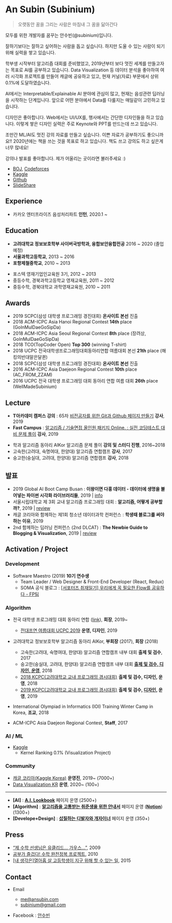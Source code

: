 
# An Subin (Subinium)

> 오랫동안 꿈을 그리는 사람은 마침내 그 꿈을 닮아간다

모두를 위한 개발자를 꿈꾸는 안수빈(@subinium)입니다.

잘하기보다는 잘하고 싶어하는 사람을 돕고 싶습니다. 
하지만 도울 수 있는 사람이 되기 위해 실력을 쌓고 있습니다.

학부생 시작부터 알고리즘 대회를 준비했었고, 2019년부터 보다 멋진 세계를 만들고자는 목표로 AI를 공부하고 있습니다.
Data Visualization 등 데이터 분석을 좋아하여 여러 시각화 프로젝트를 만들어 캐글에 공유하고 있고, 현재 커널(자료) 부문에서 상위 0.1%에 도달하였습니다.

AI에서는 Interpretable/Explainable AI 분야에 관심이 많고, 현재는 음성관련 딥러닝을 시작하는 단계입니다.
앞으로 어떤 분야에서 Data를 다룰지는 매일같이 고민하고 있습니다. 

디자인은 좋아합니다. Web에서는 UI/UX를, 행사에서는 간단한 디자인들을 하고 있습니다. 
이렇게 쌓은 디자인 실력은 주로 Keynote와 PPT를 만드는데 쓰고 있습니다. 

조만간 ML/AI도 멋진 강의 자료를 만들고 싶습니다. 이쁜 자료가 공부하기도 좋으니까요!! 
2020년에는 책을 쓰는 것을 목표로 하고 있습니다. 책도 쓰고 강의도 하고 싶은게 너무 많네요!

강의나 발표를 좋아합니다. 제가 어울리는 곳이라면 불러주세요 :)

- [BOJ](https://www.acmicpc.net/user/subinium), [Codeforces](http://codeforces.com/profile/subinium)
- [Kaggle](https://www.kaggle.com/subinium)
- [Github](https://github.com/subinium)
- [SlideShare](https://www.slideshare.net/SubinAn1)

## Experience

- 카카오 엔터프라이즈 음성처리파트 **인턴**, 2020.1 ~

## Education

- **고려대학교 정보보호학부 사이버국방학과, 융합보안융합전공** 2016 ~ 2020 (졸업예정)
- **서울과학고등학교**, 2013 ~ 2016
- **포항제철중학교**, 2010 ~ 2013

* 포스텍 영재기업인교육원 3기, 2012 ~ 2013
* 중등수학, 경북과학고등학교 영재교육원, 2011 ~ 2012
* 중등수학, 경북대학교 과학영재교육원, 2010 ~ 2011

## Awards

- 2019 SCPC(삼성 대학생 프로그래밍 경진대회) **온사이트 본선** 진출
- 2018 ACM-ICPC Asia Hanoi Regional Contest **14th** place (GoInMulDaeGoSipDa)
- 2018 ACM-ICPC Asia Seoul Regional Contest **8th** place (장려상, GoInMulDaeGoSipDa)
- 2018 TCO(TopCoder Open) **Top 300** (winning T-shirt)
- 2018 UCPC 전국대학생프로그래밍대회동아리연합 여름대회 본선 **21th** place (해킹의반대말은달퀸)
- 2018 SCPC(삼성 대학생 프로그래밍 경진대회) **온사이트 본선** 진출
- 2016 ACM-ICPC Asia Daejeon Regional Contest **10th** place (AC_FROM_ZZAM)
- 2016 UCPC 전국 대학생 프로그래밍 대회 동아리 연합 여름 대회 **26th** place (WellMadeSubinium)

## Lecture 

- **T아카데미 캠퍼스 강의** : 65차 [비전공자를 위한 Git과 Github 페이지 만들기](https://tacademy.skplanet.com/front/tacademy/courseinfo/campus.action) **강사**, 2019
- **Fast Campus** : [알고리즘 / 기술면접 올인원 패키지 Online. : 실전 코딩테스트 대비 문제 풀이](https://www.fastcampus.co.kr/dev_online_algo/) **강사**, 2019

* 학과 알고리즘 동아리 AlKor 알고리즘 문제 풀이 **강의 및 스터디 진행**, 2016~2018
* 고숙한(고려대, 숙명여대, 한양대) 알고리즘 연합캠프 **강사**, 2017
* 숭고한(숭실대, 고려대, 한양대) 알고리즘 연합캠프 **강사**, 2018

## 발표

- 2019 Global AI Boot Camp Busan : **이왕이면 다홍 데이터 - 데이터에 생명을 불어넣는 파이썬 시각화 라이브러리들**, 2019 | [info](https://festa.io/events/783)
- 서울시립대학교 제 3회 교내 알고리즘 프로그래밍 대회 : **알고리즘, 어떻게 공부할까?**, 2019 | [review](/meaningful-ps-algorithm-study/)
- 캐글 코리아와 함께하는 제1회 청소년 데이터과학 컨퍼런스 : **학생때 블로그를 써야하는 이유**, 2019
- 2nd 함께하는 딥러닝 컨퍼런스 (2nd DLCAT) : **The Newbie Guide to Blogging & Visualization**, 2019 | [review](/2nd-dlcat-review/)

## Activation / Project

### Development

- Software Maestro (2019) **10기 연수생**
  - Team Leader / Web Designer & Front-End Developer (React, Redux)
  - SOMA 공식 블로그 : [[서포터즈 취재일기] 우리에게 꼭 필요한 Flow를 공유하다 - FP팀](https://blog.naver.com/sw_maestro/221710898997)

### Algorithm

- 전국 대학생 프로그래밍 대회 동아리 연합 ([link](https://www.facebook.com/groups/ucpc.korea/)), **회장**, 2019~
  - [전대프연 여름대회 UCPC 2019](https://ucpc-kr.github.io/) **운영, 디자인**, 2019

- 고려대학교 정보보호학부 알고리즘 동아리 AlKor, **부회장** (2017), **회장** (2018)
  - 고숙한(고려대, 숙명여대, 한양대) 알고리즘 연합캠프 내부 대회 **출제 및 검수**, 2017
  - 숭고한(숭실대, 고려대, 한양대) 알고리즘 연합캠프 내부 대회 **[출제 및 검수, 디자인, 운영](https://subinium.github.io/sgh/)**, 2018
  - [2018 KCPC(고려대학교 교내 프로그래밍 경시대회)](https://www.facebook.com/2018KCPC/) **출제 및 검수, 디자인, 운영**, 2018
  - [2019 KCPC(고려대학교 교내 프로그래밍 경시대회)](https://kcpc19.contest.codeforces.com/) **출제 및 검수, [디자인](https://www.facebook.com/shovelingdesignoper/posts/1474006526071268), 운영**, 2019

- International Olympiad in Informatics (IOI) Training Winter Camp in Korea, **조교**, 2018
- ACM-ICPC Asia Daejeon Regional Contest, **Staff**, 2017

### AI / ML

- [Kaggle](https://www.kaggle.com/subinium)
  - Kernel Ranking 0.1% (Visualization Project)

### Community

- [캐글 코리아(Kaggle Korea)](https://www.facebook.com/groups/KaggleKoreaOpenGroup/) **운영진**, 2019~ (7000+)
- [Data Visualization KR](https://www.facebook.com/groups/2542191496047967/) **운영**, 2020~ (100+)

---

- **[AI]** : **[A.I. Lookbook](https://www.facebook.com/AI.Lookbook/)** 페이지 운영 (2500+)
- **[Algorithm]** : **[알고리즘을 고통받는 취준생을 위한 안내서](https://www.facebook.com/algoguide/?modal=admin_todo_tour)** 페이지 운영 (**[Notion](https://www.notion.so/subinium/4e7f47700af341f4b649e4cad0c4fb30?fbclid=IwAR2EmLpbL2ACW9zgQhpfox56IPue7qEWF4AgnqgJ-A0IMJiYGWHkecFJmhw)**) (1300+)
- **[Develope+Design]** : **[삽질하는 디발자와 개자이너](https://www.facebook.com/shovelingdesignoper/?modal=admin_todo_tour)** 페이지 운영 (350+)


## Press

- [“제 수학 선생님은 유클리드… 가우스…”](http://news.donga.com/3/all/20090608/8741496/1), 2009
- [공부가 즐겁다! 수학 완전정복 프로젝트](http://woman.donga.com/3/all/12/142535/1), 2010
- [[내 생각은]열아홉 살 고등학생이 지구 위해 할 수 있는 일](http://www.donga.com/news/article/all/20150416/70732170/1), 2015

## Contact

- Email

  - me@ansubin.com
  - subinium@gmail.com

- Facebook : [안수빈](https://www.facebook.com/subinium)
